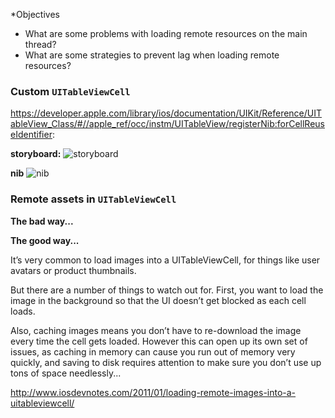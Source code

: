 *Objectives
* What are some problems with loading remote resources on the main thread?
* What are some strategies to prevent lag when loading remote resources?

### Custom `UITableViewCell`
https://developer.apple.com/library/ios/documentation/UIKit/Reference/UITableView_Class/#//apple_ref/occ/instm/UITableView/registerNib:forCellReuseIdentifier:


**storyboard:**
![storyboard](https://github.com/accesscode-2-2/unit-2/blob/master/lessons/images/custom_cells_storyboard.png?raw=true)

**nib**
![nib](https://github.com/accesscode-2-2/unit-2/blob/master/lessons/images/custom_cell_nib.png?raw=true)


### Remote assets in `UITableViewCell`

**The bad way...**

**The good way...**

It’s very common to load images into a UITableViewCell, for things like user avatars or product thumbnails.

But there are a number of things to watch out for. First, you want to load the image in the background so that the UI doesn’t get blocked as each cell loads.

Also, caching images means you don’t have to re-download the image every time the cell gets loaded.  However this can open up its own set of issues, as caching in memory can cause you run out of memory very quickly, and saving to disk requires attention to make sure you don’t use up tons of space needlessly...   

http://www.iosdevnotes.com/2011/01/loading-remote-images-into-a-uitableviewcell/
